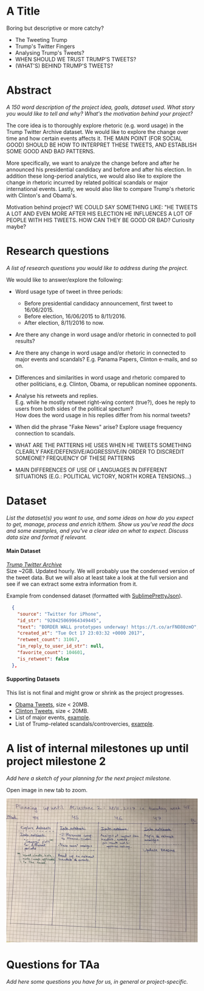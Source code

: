 # A Title
Boring but descriptive or more catchy?  
* The Tweeting Trump  
* Trump's Twitter Fingers  
* Analysing Trump's Tweets?  
* WHEN SHOULD WE TRUST TRUMP'S TWEETS?
* (WHAT'S) BEHIND TRUMP'S TWEETS?

# Abstract
_A 150 word description of the project idea, goals, dataset used. What story you would like to tell and why? What's the motivation behind your project?_

The core idea is to thoroughly explore rhetoric (e.g. word usage) in the Trump Twitter Archive dataset. We would like to explore the change over time and how certain events affects it. THE MAIN POINT (FOR SOCIAL GOOD) SHOULD BE HOW TO INTERPRET THESE TWEETS, AND ESTABLISH SOME GOOD AND BAD PATTERNS.

More specifically, we want to analyze the change before and after he announced his presidential candidacy and before and after his election. In addition these long-period analytics, we would also like to explore the change in rhetoric incurred by related political scandals or major international events. Lastly, we would also like to compare Trump's rhetoric with Clinton's and Obama's.

Motivation behind project?
WE COULD SAY SOMETHING LIKE: "HE TWEETS A LOT AND EVEN MORE AFTER HIS ELECTION HE INFLUENCES A LOT OF PEOPLE WITH HIS TWEETS. HOW CAN THEY BE GOOD OR BAD?
Curiosity maybe?


# Research questions
_A list of research questions you would like to address during the project._ 

We would like to answer/explore the following:  

* Word usage type of tweet in three periods:
    * Before presidential candidacy announcement, first tweet to 16/06/2015.  
    * Before election, 16/06/2015 to 8/11/2016.  
    * After election, 8/11/2016 to now.  

* Are there any change in word usage and/or rhetoric in connected to poll results?

* Are there any change in word usage and/or rhetoric in connected to major events and scandals?
  E.g. Panama Papers, Clinton e-mails, and so on.

* Differences and similarities in word usage and rhetoric compared to other politicians, e.g. Clinton, Obama, or republican nominee opponents.

* Analyse his retweets and replies.  
  E.g. while he mostly retweet right-wing content (true?), does he reply to users from both sides of the political spectum?  
  How does the word usage in his replies differ from his normal tweets?

* When did the phrase "Fake News" arise? Explore usage frequency connection to scandals.

* WHAT ARE THE PATTERNS HE USES WHEN HE TWEETS SOMETHING CLEARLY FAKE/DEFENSIVE/AGGRESSIVE/IN ORDER TO DISCREDIT SOMEONE? FREQUENCY OF THESE PATTERNS

* MAIN DIFFERENCES OF USE OF LANGUAGES IN DIFFERENT SITUATIONS (E.G.: POLITICAL VICTORY, NORTH KOREA TENSIONS...)


# Dataset
_List the dataset(s) you want to use, and some ideas on how do you expect to get, manage, process and enrich it/them. Show us you've read the docs and some examples, and you've a clear idea on what to expect. Discuss data size and format if relevant._

#### Main Dataset  
*[Trump Twitter Archive](https://github.com/bpb27/trump_tweet_data_archive)*  
Size ~2GB. Updated hourly. We will probably use the condensed version of the tweet data. But we will also at least take a look at the full version and see if we can extract some extra information from it.

Example from condensed dataset (formatted with [SublimePrettyJson](https://github.com/dzhibas/SublimePrettyJson)).


```JSON
  {
    "source": "Twitter for iPhone",
    "id_str": "920425069964349445",
    "text": "BORDER WALL prototypes underway! https://t.co/arFNO80zmO",
    "created_at": "Tue Oct 17 23:03:32 +0000 2017",
    "retweet_count": 31067,
    "in_reply_to_user_id_str": null,
    "favorite_count": 104601,
    "is_retweet": false
  },
```

#### Supporting Datasets
This list is not final and might grow or shrink as the project progresses.  

* [Obama Tweets](https://www.kaggle.com/speckledpingu/rawtwitterfeeds), size < 20MB.
* [Clinton Tweets](https://www.kaggle.com/speckledpingu/rawtwitterfeeds), size < 20MB.
* List of major events, [example](https://en.wikipedia.org/wiki/2016).
* List of Trump-related scandals/controvercies, [example](https://en.wikipedia.org/wiki/Category:Donald_Trump_controversies). 


# A list of internal milestones up until project milestone 2
_Add here a sketch of your planning for the next project milestone._

Open image in new tab to zoom.

![Planning for Milestone 2](images/MS2_Planning.jpg)


# Questions for TAa
_Add here some questions you have for us, in general or project-specific._
